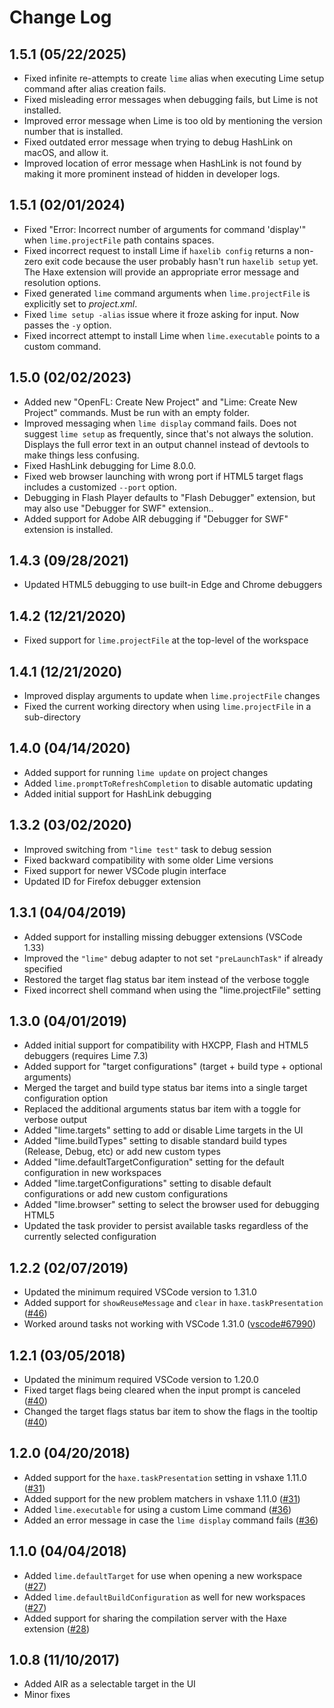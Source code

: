 # Change Log

1.5.1 (05/22/2025)
------------------

* Fixed infinite re-attempts to create `lime` alias when executing Lime setup command after alias creation fails.
* Fixed misleading error messages when debugging fails, but Lime is not installed.
* Improved error message when Lime is too old by mentioning the version number that is installed.
* Fixed outdated error message when trying to debug HashLink on macOS, and allow it.
* Improved location of error message when HashLink is not found by making it more prominent instead of hidden in developer logs.

1.5.1 (02/01/2024)
------------------

* Fixed "Error: Incorrect number of arguments for command 'display'" when `lime.projectFile` path contains spaces.
* Fixed incorrect request to install Lime if `haxelib config` returns a non-zero exit code because the user probably hasn't run `haxelib setup` yet. The Haxe extension will provide an appropriate error message and resolution options.
* Fixed generated `lime` command arguments when `lime.projectFile` is explicitly set to _project.xml_.
* Fixed `lime setup -alias` issue where it froze asking for input. Now passes the `-y` option.
* Fixed incorrect attempt to install Lime when `lime.executable` points to a custom command.

1.5.0 (02/02/2023)
------------------

* Added new "OpenFL: Create New Project" and "Lime: Create New Project" commands. Must be run with an empty folder.
* Improved messaging when `lime display` command fails. Does not suggest `lime setup` as frequently, since that's not always the solution. Displays the full error text in an output channel instead of devtools to make things less confusing.
* Fixed HashLink debugging for Lime 8.0.0.
* Fixed web browser launching with wrong port if HTML5 target flags includes a customized `--port` option.
* Debugging in Flash Player defaults to "Flash Debugger" extension, but may also use "Debugger for SWF" extension..
* Added support for Adobe AIR debugging if "Debugger for SWF" extension is installed.

1.4.3 (09/28/2021)
------------------

* Updated HTML5 debugging to use built-in Edge and Chrome debuggers
 

1.4.2 (12/21/2020)
------------------

* Fixed support for `lime.projectFile` at the top-level of the workspace


1.4.1 (12/21/2020)
------------------

* Improved display arguments to update when `lime.projectFile` changes
* Fixed the current working directory when using `lime.projectFile` in a sub-directory


1.4.0 (04/14/2020)
------------------

* Added support for running `lime update` on project changes
* Added `lime.promptToRefreshCompletion` to disable automatic updating
* Added initial support for HashLink debugging

1.3.2 (03/02/2020)
------------------

* Improved switching from `"lime test"` task to debug session
* Fixed backward compatibility with some older Lime versions
* Fixed support for newer VSCode plugin interface
* Updated ID for Firefox debugger extension


1.3.1 (04/04/2019)
------------------

* Added support for installing missing debugger extensions (VSCode 1.33)
* Improved the `"lime"` debug adapter to not set `"preLaunchTask"` if already specified
* Restored the target flag status bar item instead of the verbose toggle
* Fixed incorrect shell command when using the "lime.projectFile" setting


1.3.0 (04/01/2019)
------------------

* Added initial support for compatibility with HXCPP, Flash and HTML5 debuggers (requires Lime 7.3)
* Added support for "target configurations" (target + build type + optional arguments)
* Merged the target and build type status bar items into a single target configuration option
* Replaced the additional arguments status bar item with a toggle for verbose output
* Added "lime.targets" setting to add or disable Lime targets in the UI
* Added "lime.buildTypes" setting to disable standard build types (Release, Debug, etc) or add new custom types
* Added "lime.defaultTargetConfiguration" setting for the default configuration in new workspaces
* Added "lime.targetConfigurations" setting to disable default configurations or add new custom configurations
* Added "lime.browser" setting to select the browser used for debugging HTML5
* Updated the task provider to persist available tasks regardless of the currently selected configuration

1.2.2 (02/07/2019)
------------------

* Updated the minimum required VSCode version to 1.31.0
* Added support for `showReuseMessage` and `clear` in `haxe.taskPresentation` ([#46](https://github.com/openfl/lime-vscode-extension/issues/46))
* Worked around tasks not working with VSCode 1.31.0 ([vscode#67990](https://github.com/Microsoft/vscode/issues/67990))

1.2.1 (03/05/2018)
------------------

* Updated the minimum required VSCode version to 1.20.0
* Fixed target flags being cleared when the input prompt is canceled ([#40](https://github.com/openfl/lime-vscode-extension/issues/40))
* Changed the target flags status bar item to show the flags in the tooltip ([#40](https://github.com/openfl/lime-vscode-extension/issues/40))

1.2.0 (04/20/2018)
------------------

* Added support for the `haxe.taskPresentation` setting in vshaxe 1.11.0 ([#31](https://github.com/openfl/lime-vscode-extension/issues/31))
* Added support for the new problem matchers in vshaxe 1.11.0 ([#31](https://github.com/openfl/lime-vscode-extension/issues/31))
* Added `lime.executable` for using a custom Lime command ([#36](https://github.com/openfl/lime-vscode-extension/issues/36))
* Added an error message in case the `lime display` command fails ([#36](https://github.com/openfl/lime-vscode-extension/issues/36))


1.1.0 (04/04/2018)
------------------

* Added `lime.defaultTarget` for use when opening a new workspace ([#27](https://github.com/openfl/lime-vscode-extension/issues/27))
* Added `lime.defaultBuildConfiguration` as well for new workspaces ([#27](https://github.com/openfl/lime-vscode-extension/issues/27))
* Added support for sharing the compilation server with the Haxe extension ([#28](https://github.com/openfl/lime-vscode-extension/issues/28))


1.0.8 (11/10/2017)
------------------

* Added AIR as a selectable target in the UI
* Minor fixes

